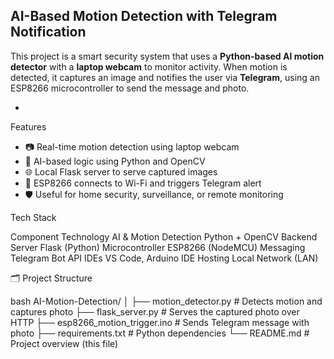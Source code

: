## AI-Based Motion Detection with Telegram Notification

This project is a smart security system that uses a **Python-based AI motion detector** with a **laptop webcam** to monitor activity. When motion is detected, it captures an image and notifies the user via **Telegram**, using an ESP8266 microcontroller to send the message and photo.

-

 Features

- 📷 Real-time motion detection using laptop webcam
- 🤖 AI-based logic using Python and OpenCV
- 🌐 Local Flask server to serve captured images
- 📩 ESP8266 connects to Wi-Fi and triggers Telegram alert
- 🛡️ Useful for home security, surveillance, or remote monitoring



 Tech Stack

   Component                   Technology 
 AI & Motion Detection      Python + OpenCV
 Backend Server             Flask (Python) 
 Microcontroller            ESP8266 (NodeMCU) 
 Messaging                  Telegram Bot API 
 IDEs                      VS Code, Arduino IDE 
 Hosting                   Local Network (LAN) 


🗂️ Project Structure

bash
AI-Motion-Detection/
│
├── motion_detector.py         # Detects motion and captures photo
├── flask_server.py            # Serves the captured photo over HTTP
├── esp8266_motion_trigger.ino # Sends Telegram message with photo
├── requirements.txt           # Python dependencies
└── README.md                  # Project overview (this file)
